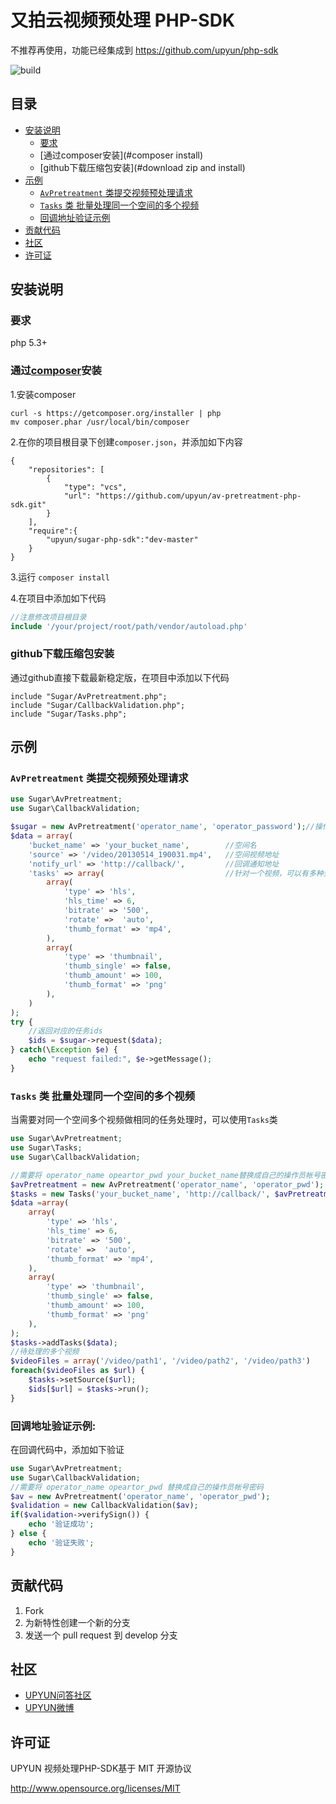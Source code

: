 # 又拍云视频预处理 PHP-SDK

不推荐再使用，功能已经集成到 https://github.com/upyun/php-sdk

![build](https://api.travis-ci.org/upyun/av-pretreatment-php-sdk.svg)

## 目录
- [安装说明](#install)
  - [要求](#require)
  - [通过composer安装](#composer install)
  - [github下载压缩包安装](#download zip and install)
- [示例](#usage)
  - [`AvPretreatment` 类提交视频预处理请求](#avpretreatment)
  - [`Tasks` 类 批量处理同一个空间的多个视频](#tasks)
  - [回调地址验证示例](#validate)
- [贡献代码](#contribute)
- [社区](#community)
- [许可证](#license)

<a name="install"></a>
## 安装说明

<a name="require"></a>
### 要求
  php 5.3+

<a name="composer install"></a>
### 通过[composer](https://getcomposer.org/)安装
1.安装composer
```
curl -s https://getcomposer.org/installer | php
mv composer.phar /usr/local/bin/composer
```

2.在你的项目根目录下创建`composer.json`，并添加如下内容
```
{
    "repositories": [
        {   
            "type": "vcs",
            "url": "https://github.com/upyun/av-pretreatment-php-sdk.git"
        }   
    ],  
    "require":{
        "upyun/sugar-php-sdk":"dev-master"
    }   
}
```

3.运行 `composer install`

4.在项目中添加如下代码
```php
//注意修改项目根目录
include '/your/project/root/path/vendor/autoload.php'
```

<a name="download zip and install"></a>
### github下载压缩包安装
通过github直接下载最新稳定版，在项目中添加以下代码
```
include "Sugar/AvPretreatment.php";
include "Sugar/CallbackValidation.php";
include "Sugar/Tasks.php";
```
<a name="usage"></a>
## 示例

<a name="avpretreatment"></a>
### `AvPretreatment` 类提交视频预处理请求
```php
use Sugar\AvPretreatment;
use Sugar\CallbackValidation;

$sugar = new AvPretreatment('operator_name', 'operator_password');//操作员的帐号密码
$data = array(
    'bucket_name' => 'your_bucket_name',        //空间名
    'source' => '/video/20130514_190031.mp4',   //空间视频地址
    'notify_url' => 'http://callback/',         //回调通知地址
    'tasks' => array(                           //针对一个视频，可以有多种处理任务
        array(
            'type' => 'hls',
            'hls_time' => 6,
            'bitrate' => '500',
            'rotate' =>  'auto',
            'thumb_format' => 'mp4',
        ),
        array(
            'type' => 'thumbnail',
            'thumb_single' => false,
            'thumb_amount' => 100,
            'thumb_format' => 'png'
        ),
    )
);
try {
    //返回对应的任务ids
    $ids = $sugar->request($data);
} catch(\Exception $e) {
    echo "request failed:", $e->getMessage();
}
```

<a name="tasks"></a>
### `Tasks` 类 批量处理同一个空间的多个视频
当需要对同一个空间多个视频做相同的任务处理时，可以使用`Tasks`类
```php
use Sugar\AvPretreatment;
use Sugar\Tasks;
use Sugar\CallbackValidation;

//需要将 operator_name opeartor_pwd your_bucket_name替换成自己的操作员帐号密码和空间名
$avPretreatment = new AvPretreatment('operator_name', 'operator_pwd');
$tasks = new Tasks('your_bucket_name', 'http://callback/', $avPretreatment);
$data =array(
    array(
        'type' => 'hls',
        'hls_time' => 6,
        'bitrate' => '500',
        'rotate' =>  'auto',
        'thumb_format' => 'mp4',
    ),
    array(
        'type' => 'thumbnail',
        'thumb_single' => false,
        'thumb_amount' => 100,
        'thumb_format' => 'png'
    ),
);
$tasks->addTasks($data);
//待处理的多个视频
$videoFiles = array('/video/path1', '/video/path2', '/video/path3')
foreach($videoFiles as $url) {
    $tasks->setSource($url);
    $ids[$url] = $tasks->run();
}
```

<a name="validate"></a>
### 回调地址验证示例:
在回调代码中，添加如下验证
```php
use Sugar\AvPretreatment;
use Sugar\CallbackValidation;
//需要将 operator_name opeartor_pwd 替换成自己的操作员帐号密码
$av = new AvPretreatment('operator_name', 'operator_pwd');
$validation = new CallbackValidation($av);
if($validation->verifySign()) {
    echo '验证成功';
} else {
    echo '验证失败';
}
```

<a name="contribute"></a>
## 贡献代码
 1. Fork
 2. 为新特性创建一个新的分支
 3. 发送一个 pull request 到 develop 分支

<a name="community"></a>
## 社区

 - [UPYUN问答社区](http://segmentfault.com/upyun)
 - [UPYUN微博](http://weibo.com/upaiyun)

<a name="license"></a>
## 许可证

UPYUN 视频处理PHP-SDK基于 MIT 开源协议

<http://www.opensource.org/licenses/MIT>
